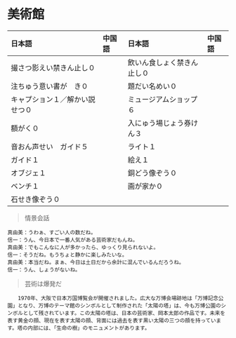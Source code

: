 # 美術館

|日本語                            | 中国語 | 日本語                                | 中国語 |
| :-------------------------------- | :----- | :------------------------------------ | :----- |
| <ruby>撮さつ影えい禁きん止し０</ruby>           |        | <ruby>飲いん食しょく禁きん止し０</ruby>                   |        |
| <ruby>注ちゅう意い書が　き０</ruby>           |        | <ruby>題だい名めい０</ruby>                   |        |
| <ruby>キャプション１／解かい説せつ０</ruby>           |        | <ruby>ミュージアムショップ６</ruby>                   |        |
| <ruby>額がく０</ruby>           |        | <ruby>入にゅう場じょう券けん３</ruby>                   |        |
| <ruby>音おん声せい　ガイド５</ruby>           |        | <ruby>ライト１</ruby>                   |        |
| <ruby>ガイド１</ruby>           |        | <ruby>絵え１</ruby>                   |        |
| <ruby>オブジェ１</ruby>           |        | <ruby>銅どう像ぞう０</ruby>                   |        |
| <ruby>ベンチ１</ruby>           |        | <ruby>画が家か０</ruby>                   |        |
| <ruby>石せき像ぞう０</ruby>           |        |                    |        |

> 情景会話

```text
真由美：うわぁ、すごい人の数だね。
信一：うん、今日本で一番人気がある芸術家だもんね。
真由美：でもこんなに人が多かったら、ゆっくり見られないよ。
信一：そうだね。もうちょと静かに楽しみたいな。
真由美：本当だね。まぁ、今日は土日だから余計に混んでいるんだろうね。
信一：うん、しょうがないね。
```

> 芸術は爆発だ

```text
　　1970年、大阪で日本万国博覧会が開催されました。広大な万博会場跡地は「万博記念公園」となり、万博のテーマ館のシンボルとして制作された「太陽の塔」は、今も万博公園のシンボルとして残されています。この太陽の塔は、日本の芸術家、岡本太郎の作品です。未来を表す黄金の顔、現在を表す太陽の顔、背面には過去を表す黒い太陽の三つの顔を持っています。塔の内部には、「生命の樹」のモニュメントがあります。
```
